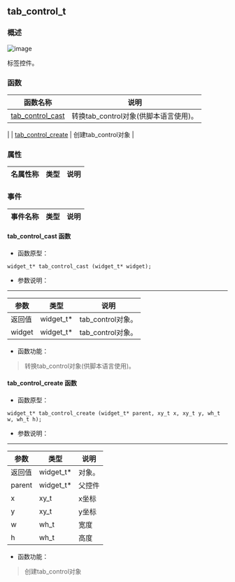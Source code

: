 ## tab\_control\_t
### 概述
![image](images/tab_control_t_0.png)

 标签控件。
### 函数
<p id="tab_control_t_methods">

| 函数名称 | 说明 | 
| -------- | ------------ | 
| <a href="#tab_control_t_tab_control_cast">tab\_control\_cast</a> |  转换tab_control对象(供脚本语言使用)。 |
| <a href="#tab_control_t_tab_control_create">tab\_control\_create</a> |  创建tab_control对象 |
### 属性
<p id="tab_control_t_properties">

| 名属性称 | 类型 | 说明 | 
| -------- | ----- | ------------ | 
### 事件
<p id="tab_control_t_events">

| 事件名称 | 类型  | 说明 | 
| -------- | ----- | ------- | 
#### tab\_control\_cast 函数
* 函数原型：

```
widget_t* tab_control_cast (widget_t* widget);
```

* 参数说明：

-----------------------

| 参数 | 类型 | 说明 |
| -------- | ----- | --------- |
| 返回值 | widget\_t* | tab\_control对象。 |
| widget | widget\_t* | tab\_control对象。 |
* 函数功能：

> <p id="tab_control_t_tab_control_cast"> 转换tab_control对象(供脚本语言使用)。



#### tab\_control\_create 函数
* 函数原型：

```
widget_t* tab_control_create (widget_t* parent, xy_t x, xy_t y, wh_t w, wh_t h);
```

* 参数说明：

-----------------------

| 参数 | 类型 | 说明 |
| -------- | ----- | --------- |
| 返回值 | widget\_t* | 对象。 |
| parent | widget\_t* | 父控件 |
| x | xy\_t | x坐标 |
| y | xy\_t | y坐标 |
| w | wh\_t | 宽度 |
| h | wh\_t | 高度 |
* 函数功能：

> <p id="tab_control_t_tab_control_create"> 创建tab_control对象



